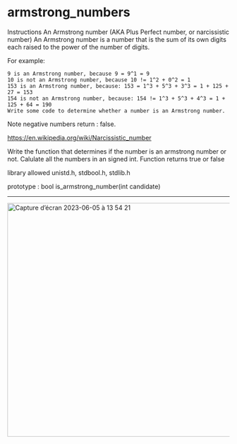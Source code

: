 # armstrong_numbers

Instructions
An Armstrong number (AKA Plus Perfect number, or narcissistic number)
An Armstrong number is a number that is the sum of its own digits each raised
 to the power of the number of digits.

For example:

	9 is an Armstrong number, because 9 = 9^1 = 9
	10 is not an Armstrong number, because 10 != 1^2 + 0^2 = 1
	153 is an Armstrong number, because: 153 = 1^3 + 5^3 + 3^3 = 1 + 125 + 27 = 153
	154 is not an Armstrong number, because: 154 != 1^3 + 5^3 + 4^3 = 1 + 125 + 64 = 190
	Write some code to determine whether a number is an Armstrong number.

Note negative numbers return : false.


https://en.wikipedia.org/wiki/Narcissistic_number

Write the function that determines if the number is an armstrong number or not.
Calulate all the numbers in an signed int.
Function returns true or false 

library allowed unistd.h, stdbool.h, stdlib.h

prototype :  bool	is_armstrong_number(int candidate)

-----------------------------------------------------------------------------


<img width="528" alt="Capture d’écran 2023-06-05 à 13 54 21" src="https://github.com/NigeParis/armstrong_numbers/assets/128382762/4d99dedd-e0b3-4fad-a905-b474c361dc17">
